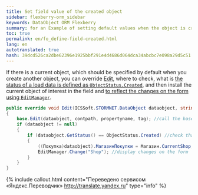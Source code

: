 ```yaml
--- 
title: Set field value of the created object 
sidebar: flexberry-orm_sidebar 
keywords: DataObject ORM Flexberry 
summary: for an Example of setting default values when the object is created 
toc: true 
permalink: en/fo_define-field-created.html 
lang: en 
autotranslated: true 
hash: 39dcd526ca2dbe62396e1925bbf291e4d4686d064dca34abcbc7e098a29d5c51 
--- 
```


If there is a current object, which should be specified by default when you create another object, you can override [Edit](fw_form-interaction.html), where to check, what is [the status of a load data is defined as `ObjectStatus.Created`](fo_object-status.html), and then install the current object of interest in the field and [to reflect the changes on the form using `EditManager`](fw_editmanager.html). 

```csharp
public override void Edit(ICSSoft.STORMNET.DataObject dataobject, string contpath, string propertyname, object tag)
{
    base.Edit(dataobject, contpath, propertyname, tag); //call the base method 
    if (dataobject != null)
    {
        if (dataobject.GetStatus() == ObjectStatus.Created) //check that the object is not yet persisted 
        {
            ((Покупка)dataobject).МагазинПокупки = Магазин.CurrentShop; //set a current object 
            EditManager.Change("Shop"); //display changes on the form 
        }
    }
}
``` 



{% include callout.html content="Переведено сервисом «Яндекс.Переводчик» <http://translate.yandex.ru>" type="info" %}